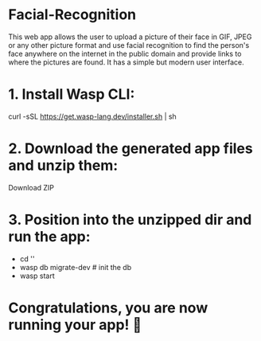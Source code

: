 # Facial-Recognition
  This web app allows the user to upload a picture of their face in GIF, JPEG or any other picture format and use facial recognition to find the person's face anywhere on the internet in the public domain and provide links to where the pictures are found. It has a simple but modern user interface.

# 1. Install Wasp CLI:
  curl -sSL https://get.wasp-lang.dev/installer.sh | sh

# 2. Download the generated app files and unzip them:
  Download ZIP

# 3. Position into the unzipped dir and run the app:

* cd '<your-app-name>'
* wasp db migrate-dev # init the db
* wasp start

# Congratulations, you are now running your app! 🎉
